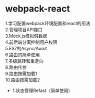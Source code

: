 # webpack-react
1.学习配置webpack环境配置和react的用法<br/>
2.管理项目API接口<br/> 
3.Mock.js模拟假数据<br/>
4.前后端分离控制用户权限<br>
5.ES7的Async/Await<br/>
6.路由的简单使用<br/>
7.多级跳转和重定向<br/>
8.路由传参<br/>
9.路由按需加载1<br/>
10.路由按需加载2<br/>
<ul>
  <li>1.状态管理Refast（简单使用）</li>
</ul>